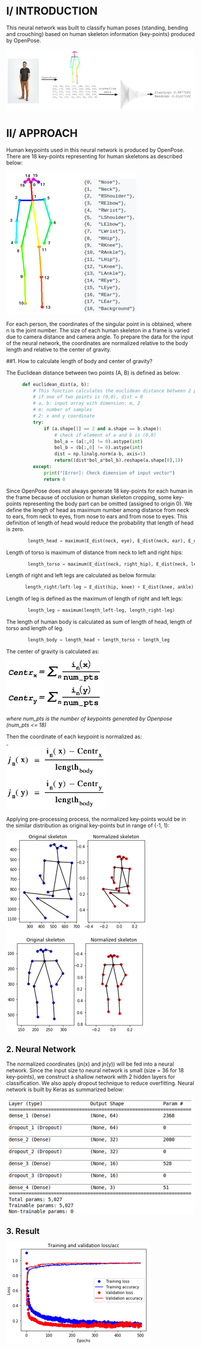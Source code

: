 # I/ INTRODUCTION
This neural network was built to classify human poses (standing, bending and crouching) based on human skeleton information (key-points) produced by OpenPose. 

![pose_classification](images/flow.png)
# II/ APPROACH
Human keypoints used in this neural network is produced by OpenPose. There are 18 key-points representing for human skeletons as described below:

![human_ske](images/human_skeleton_coco.png)

For each person, the coordinates of the singular point in is obtained, where n is the joint number. The size of each human skeleton in a frame is varied due to camera distance and camera angle. To prepare the data for the input of the neural network, the coordinates are normalized relative to the body length and relative to the center of gravity.

##1. How to calculate length of body and center of gravity?

The Euclidean distance between two points (A, B) is defined as below:        
```python
      def euclidean_dist(a, b):
          # This function calculates the euclidean distance between 2 point in 2-D coordinates
          # if one of two points is (0,0), dist = 0
          # a, b: input array with dimension: m, 2
          # m: number of samples
          # 2: x and y coordinate
          try:
              if (a.shape[1] == 2 and a.shape == b.shape):
                  # check if element of a and b is (0,0)
                  bol_a = (a[:,0] != 0).astype(int)
                  bol_b = (b[:,0] != 0).astype(int)
                  dist = np.linalg.norm(a-b, axis=1)
                  return((dist*bol_a*bol_b).reshape(a.shape[0],1))
          except:
              print("[Error]: Check dimension of input vector")
              return 0
```

Since OpenPose does not always generate 18 key-points for each human in the frame because of occlusion or human skeleton cropping, some key-points representing the body part can be omitted (assigned to origin 0). We define the length of head as maximum number among distance from neck to ears, from neck to eyes, from nose to ears and from nose to eyes. This definition of length of head would reduce the probability that length of head is zero. 
```python
        length_head = maximum(E_dist(neck, eye), E_dist(neck, ear), E_dist(nose, eye), E_dist(nose, ear))
```
Length of torso is maximum of distance from neck to left and right hips:
```python
        length_torso = maximum(E_dist(neck, right_hip), E_dist(neck, left_hip))
 ```
Length of right and left legs are calculated as below formula:
 ```python
        length_right/left-leg = E_dist(hip, knee) + E_dist(knee, ankle)
```
Length of leg is defined as the maximum of length of right and left legs:
```python
        length_leg = maximum(length_left-leg, length_right-leg)
```
The length of human body is calculated as sum of length of head, length of torso and length of leg. 
```python
        length_body = length_head + length_torso + length_leg
```

The center of gravity is calculated as:

![center_gravity](images/center_gravity.png)
     
*where num_pts is the number of keypoints generated by Openpose (num_pts <= 18)*

Then the coordinate of each keypoint is normalized as:

![nor_keypoints](images/normalized_keypoints.png)

Applying pre-processing process, the normalized key-points would be in the similar distribution as original key-points but in range of (-1, 1):

![ske_normalized](images/normalized_ske.png)

## 2. Neural Network
The normalized coordinates (jn(x) and jn(y)) will be fed into a neural network. Since the input size to neural network is small (size = 36 for 18 key-points), we construct a shallow network with 2 hidden layers for classification. We also apply dropout technique to reduce overfitting.
Neural network is built by Keras as summarized below:

![neural_network](images/neural_network.png)

## 3. Result
![result](images/loss_acc.png)
